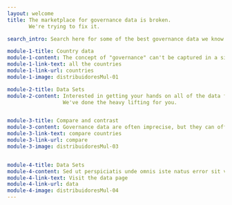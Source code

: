 ```yaml
---
layout: welcome
title: The marketplace for governance data is broken.
       We're trying to fix it.

search_intro: Search here for some of the best governance data we know of

module-1-title: Country data
module-1-content: The concept of "governance" can't be captured in a single number. But there are a number of high quality data sets assessing key components of a country's governance architecture. Find them here for your favorite country.
module-1-link-text: all the countries
module-1-link-url: countries
module-1-image: distribuidoresMul-01

module-2-title: Data Sets
module-2-content: Interested in getting your hands on all of the data from key governance data producers?
                  We've done the heavy lifting for you.


module-3-title: Compare and contrast
module-3-content: Governance data are often imprecise, but they can offer important insights when comparing countries to one another. Here's where to get started in viewing your favorites side by side.
module-3-link-text: compare countries
module-3-link-url: compare
module-3-image: distribuidoresMul-03


module-4-title: Data Sets
module-4-content: Sed ut perspiciatis unde omnis iste natus error sit voluptatem accusantium doloremque laudantium, totam rem aperiam, eaque ipsa quae ab illo inventore veritatis et quasi architecto beatae vitae dicta sunt explicabo.
module-4-link-text: Visit the data page
module-4-link-url: data
module-4-image: distribuidoresMul-04
---
```


